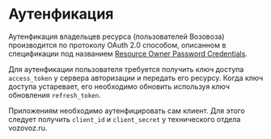 # Аутенфикация

Аутенфикация владельцев ресурса (пользователей Возовоза) производится по протоколу OAuth 2.0 способом,
описанном в спецификации под названием [Resource Owner Password Credentials](http://tools.ietf.org/html/draft-ietf-oauth-v2-21#section-4.3).

Для аутенфикации пользователя требуется получить ключ доступа `access_token` у сервера авторизации и передать его ресурсу. Когда ключ доступа устаревает, его необходимо обновить используя ключ обновления `refresh_token`.

Приложениям необходимо аутенфицировать сам клиент. Для этого следует получить `client_id` и `client_secret` у технического отдела vozovoz.ru.
